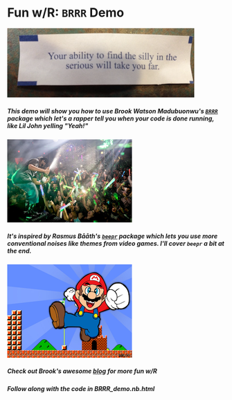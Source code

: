 # Fun w/R: `BRRR` Demo
![](images/fortune.png)
##### This demo will show you how to use Brook Watson Madubuonwu's [`BRRR`](https://github.com/brooke-watson/BRRR) package which let's a rapper tell you when your code is done running, like Lil John yelling "Yeah!"
![Let Lil John help you celebrate your code running succfully](images/lil_john.png)
##### It's inspired by Rasmus Bååth's [`beepr`](https://github.com/rasmusab/beepr) package which lets you use more conventional noises like themes from video games. I'll cover `beepr` a bit at the end.
![Or Mario may be more your style](images/mario.png)
#####  Check out Brook's awesome [blog](https://brooke.science/) for more fun w/R
##### Follow along with the code in BRRR_demo.nb.html 

